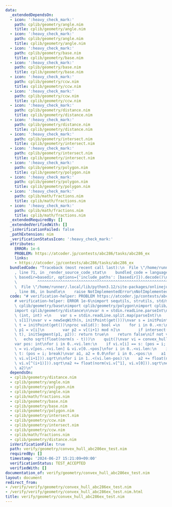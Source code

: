 ```yaml
---
data:
  _extendedDependsOn:
  - icon: ':heavy_check_mark:'
    path: cplib/geometry/angle.nim
    title: cplib/geometry/angle.nim
  - icon: ':heavy_check_mark:'
    path: cplib/geometry/angle.nim
    title: cplib/geometry/angle.nim
  - icon: ':heavy_check_mark:'
    path: cplib/geometry/base.nim
    title: cplib/geometry/base.nim
  - icon: ':heavy_check_mark:'
    path: cplib/geometry/base.nim
    title: cplib/geometry/base.nim
  - icon: ':heavy_check_mark:'
    path: cplib/geometry/ccw.nim
    title: cplib/geometry/ccw.nim
  - icon: ':heavy_check_mark:'
    path: cplib/geometry/ccw.nim
    title: cplib/geometry/ccw.nim
  - icon: ':heavy_check_mark:'
    path: cplib/geometry/distance.nim
    title: cplib/geometry/distance.nim
  - icon: ':heavy_check_mark:'
    path: cplib/geometry/distance.nim
    title: cplib/geometry/distance.nim
  - icon: ':heavy_check_mark:'
    path: cplib/geometry/intersect.nim
    title: cplib/geometry/intersect.nim
  - icon: ':heavy_check_mark:'
    path: cplib/geometry/intersect.nim
    title: cplib/geometry/intersect.nim
  - icon: ':heavy_check_mark:'
    path: cplib/geometry/polygon.nim
    title: cplib/geometry/polygon.nim
  - icon: ':heavy_check_mark:'
    path: cplib/geometry/polygon.nim
    title: cplib/geometry/polygon.nim
  - icon: ':heavy_check_mark:'
    path: cplib/math/fractions.nim
    title: cplib/math/fractions.nim
  - icon: ':heavy_check_mark:'
    path: cplib/math/fractions.nim
    title: cplib/math/fractions.nim
  _extendedRequiredBy: []
  _extendedVerifiedWith: []
  _isVerificationFailed: false
  _pathExtension: nim
  _verificationStatusIcon: ':heavy_check_mark:'
  attributes:
    ERROR: 1e-6
    PROBLEM: https://atcoder.jp/contests/abc286/tasks/abc286_ex
    links:
    - https://atcoder.jp/contests/abc286/tasks/abc286_ex
  bundledCode: "Traceback (most recent call last):\n  File \"/home/runner/.local/lib/python3.12/site-packages/onlinejudge_verify/documentation/build.py\"\
    , line 71, in _render_source_code_stat\n    bundled_code = language.bundle(stat.path,\
    \ basedir=basedir, options={'include_paths': [basedir]}).decode()\n          \
    \         ^^^^^^^^^^^^^^^^^^^^^^^^^^^^^^^^^^^^^^^^^^^^^^^^^^^^^^^^^^^^^^^^^^^^^^^^^^^^^^^^^\n\
    \  File \"/home/runner/.local/lib/python3.12/site-packages/onlinejudge_verify/languages/nim.py\"\
    , line 86, in bundle\n    raise NotImplementedError\nNotImplementedError\n"
  code: "# verification-helper: PROBLEM https://atcoder.jp/contests/abc286/tasks/abc286_ex\n\
    # verification-helper: ERROR 1e-6\nimport sequtils, strutils, std/math\nimport\
    \ cplib/geometry/base\nimport cplib/geometry/polygon\nimport cplib/geometry/intersect\n\
    import cplib/geometry/distance\n\nvar n = stdin.readLine.parseInt\nproc get():\
    \ (int, int) =\n    var s = stdin.readLine.split.map(parseInt)\n    return (s[0],\
    \ s[1])\nvar v = newSeqWith(n, initPoint(get()))\nvar s = initPoint(get())\nvar\
    \ t = initPoint(get())\nproc valid(): bool =\n    for i in 0..<n:\n        var\
    \ p1 = v[i]\n        var p2 = v[(i+1) mod n]\n        if intersect(initSegment(s,\
    \ t), initSegment(p1, p2)): return true\n    return false\nif not valid():\n \
    \   echo sqrt(float(norm(s - t)))\n    quit()\nvar vi = convex_hull(v & @[s, t])\n\
    var pos: int\nfor i in 0..<vi.len:\n    if vi.v[i] == s: (pos = i; break)\nvi.v\
    \ = vi.v[pos..<vi.len] & vi.v[0..<pos]\nfor i in 0..<vi.len:\n    if vi.v[i] ==\
    \ t: (pos = i; break)\nvar a1, a2 = 0.0\nfor i in 0..<pos:\n    a1 += float(norm(vi.v[i],\
    \ vi.v[i+1])).sqrt\n\nfor i in 1..<(vi.len-pos):\n    a2 += float(norm(vi.v[^(i)],\
    \ vi.v[^(i+1)])).sqrt\na2 += float(norm(vi.v[^1], vi.v[0])).sqrt\necho min(a1,\
    \ a2)\n"
  dependsOn:
  - cplib/geometry/distance.nim
  - cplib/geometry/angle.nim
  - cplib/geometry/polygon.nim
  - cplib/geometry/angle.nim
  - cplib/math/fractions.nim
  - cplib/geometry/base.nim
  - cplib/geometry/base.nim
  - cplib/geometry/polygon.nim
  - cplib/geometry/intersect.nim
  - cplib/geometry/ccw.nim
  - cplib/geometry/intersect.nim
  - cplib/geometry/ccw.nim
  - cplib/math/fractions.nim
  - cplib/geometry/distance.nim
  isVerificationFile: true
  path: verify/geometry/convex_hull_abc286ex_test.nim
  requiredBy: []
  timestamp: '2024-06-27 15:21:09+09:00'
  verificationStatus: TEST_ACCEPTED
  verifiedWith: []
documentation_of: verify/geometry/convex_hull_abc286ex_test.nim
layout: document
redirect_from:
- /verify/verify/geometry/convex_hull_abc286ex_test.nim
- /verify/verify/geometry/convex_hull_abc286ex_test.nim.html
title: verify/geometry/convex_hull_abc286ex_test.nim
---
```

